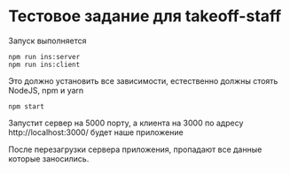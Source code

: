 # Тестовое задание для takeoff-staff

Запуск выполняется

```
npm run ins:server
npm run ins:client
```

Это должно установить все зависимости, естественно должны стоять NodeJS, npm и yarn

```
npm start
```

Запустит сервер на 5000 порту, а клиента на 3000 по адресу http://localhost:3000/
будет наше приложение

После перезагрузки сервера приложения, пропадают все данные которые заносились.
